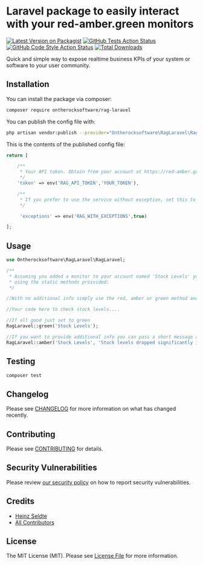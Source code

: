 # Laravel package to easily interact with your red-amber.green monitors

[![Latest Version on Packagist](https://img.shields.io/packagist/v/ontherocksoftware/rag-laravel.svg?style=flat-square)](https://packagist.org/packages/ontherocksoftware/rag-laravel)
[![GitHub Tests Action Status](https://img.shields.io/github/workflow/status/ontherocksoftware/rag-laravel/run-tests?label=tests)](https://github.com/ontherocksoftware/rag-laravel/actions?query=workflow%3ATests+branch%3Amaster)
[![GitHub Code Style Action Status](https://img.shields.io/github/workflow/status/ontherocksoftware/rag-laravel/Check%20&%20fix%20styling?label=code%20style)](https://github.com/ontherocksoftware/rag-laravel/actions?query=workflow%3A"Check+%26+fix+styling"+branch%3Amaster)
[![Total Downloads](https://img.shields.io/packagist/dt/ontherocksoftware/rag-laravel.svg?style=flat-square)](https://packagist.org/packages/ontherocksoftware/rag-laravel)


Quick and simple way to expose realtime business KPIs of your system or software to your user community.

## Installation

You can install the package via composer:

```bash
composer require ontherocksoftware/rag-laravel
```

You can publish the config file with:
```bash
php artisan vendor:publish --provider="Ontherocksoftware\RagLaravel\RagLaravelServiceProvider" --tag="rag-laravel-config"
```

This is the contents of the published config file:

```php
return [

    /**
     * Your API token. Obtain from your account at https://red-amber.green 
     */
    'token' => env('RAG_API_TOKEN','YOUR_TOKEN'),

    /**
     * If you prefer to use the service without exception, set this to false
     */

     'exceptions' => env('RAG_WITH_EXCEPTIONS',true)

];
```

## Usage

```php
use Ontherocksoftware\RagLaravel\RagLaravel;

/**
 * Assuming you added a monitor to your account named 'Stock Levels' you can interact with that monitor 
 * using the static methods proivided:
 */ 

//With no additional info simply use the red, amber or green method and pass in the name

//Your code here to check stock levels....

//If all good just set to green
RagLaravel::green('Stock Levels');

//If you want to provide additional info you can pass a short message and a link to more in depth info
RagLaravel::amber('Stock Levels', 'Stock levels dropped significantly in the last 24 hours', 'https://www.mysystem.com/dashboard/stocklevels');


```

## Testing

```bash
composer test
```

## Changelog

Please see [CHANGELOG](CHANGELOG.md) for more information on what has changed recently.

## Contributing

Please see [CONTRIBUTING](.github/CONTRIBUTING.md) for details.

## Security Vulnerabilities

Please review [our security policy](../../security/policy) on how to report security vulnerabilities.

## Credits

- [Heinz Seldte](https://github.com/otrsw)
- [All Contributors](../../contributors)

## License

The MIT License (MIT). Please see [License File](LICENSE.md) for more information.
